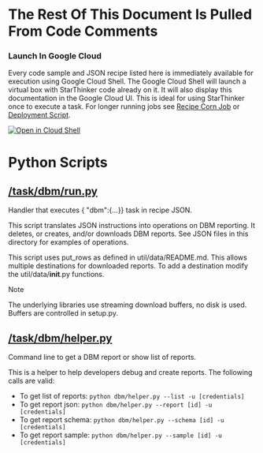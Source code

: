 # The Rest Of This Document Is Pulled From Code Comments

### Launch In Google Cloud

Every code sample and JSON recipe listed here is immediately available for execution using Google Cloud Shell.  The Google Cloud Shell will launch a virtual box with StarThinker code already on it.  It will also display this documentation in the Google Cloud UI.  This is ideal for using StarThinker once to execute a task.  For longer running jobs see [Recipe Corn Job](/cron/README.md) or [Deployment Script](/deploy/README.md).

[![Open in Cloud Shell](http://gstatic.com/cloudssh/images/open-btn.svg)](https://console.cloud.google.com/cloudshell/editor?cloudshell_git_repo=https%3A%2F%2Fgithub.com%2Fgoogle%2Fstarthinker&cloudshell_print=%2FLAUNCH_RECIPE.txt&cloudshell_tutorial=%2Ftask%2Fdbm%2FREADME.md)


# Python Scripts


## [/task/dbm/run.py](/task/dbm/run.py)

Handler that executes { "dbm":{...}} task in recipe JSON.

This script translates JSON instructions into operations on DBM reporting.
It deletes, or creates, and/or downloads DBM reports.  See JSON files in
this directory for examples of operations.

This script uses put_rows as defined in util/data/README.md. This allows
multiple destinations for downloaded reports. To add a destination modify
the util/data/__init__.py functions.

Note

The underlying libraries use streaming download buffers, no disk is used.
Buffers are controlled in setup.py.



## [/task/dbm/helper.py](/task/dbm/helper.py)

Command line to get a DBM report or show list of reports.

This is a helper to help developers debug and create reports. The following
calls are valid:

- To get list of reports: `python dbm/helper.py --list -u [credentials]`
- To get report json: `python dbm/helper.py --report [id] -u [credentials]`
- To get report schema: `python dbm/helper.py --schema [id] -u [credentials]`
- To get report sample: `python dbm/helper.py --sample [id] -u [credentials]`


